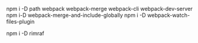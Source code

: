 npm i -D path webpack webpack-merge webpack-cli webpack-dev-server
npm i-D webpack-merge-and-include-globally
npm i -D webpack-watch-files-plugin

npm i -D rimraf


